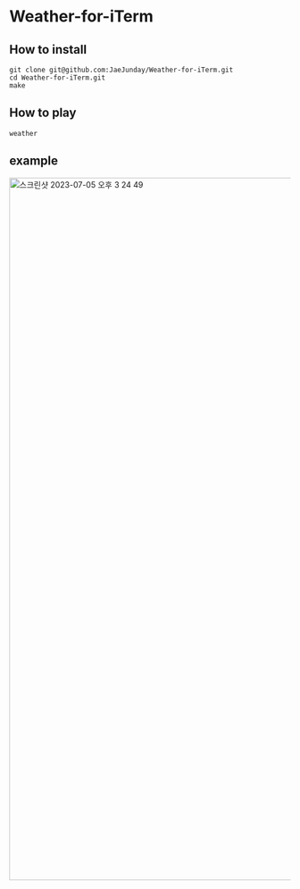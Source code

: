 # Weather-for-iTerm
## How to install
``` shell
git clone git@github.com:JaeJunday/Weather-for-iTerm.git
cd Weather-for-iTerm.git
make
```
## How to play
``` shell
weather
```
## example
<img width="1258" alt="스크린샷 2023-07-05 오후 3 24 49" src="https://github.com/JaeJunday/Weather-for-iTerm/assets/109643814/9ae17599-735b-43a3-be6c-9f27331611d8">
